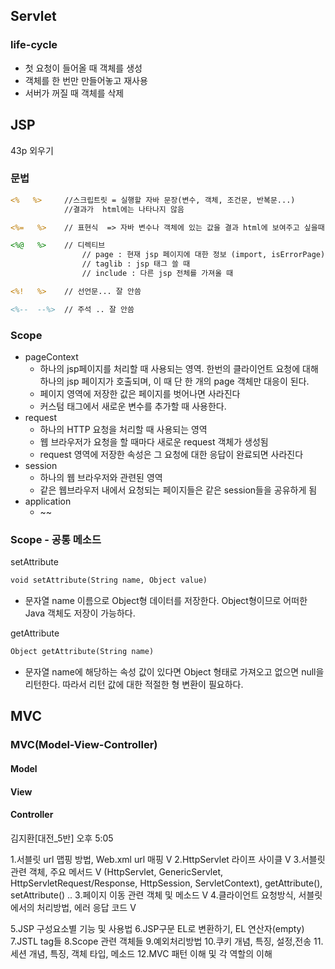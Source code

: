 ## Servlet

### life-cycle
- 첫 요청이 들어올 때 객체를 생성
- 객체를 한 번만 만들어놓고 재사용
- 서버가 꺼질 때 객체를 삭제

## JSP
43p 외우기

### 문법
``` jsp
<%   %>     //스크립트릿 = 실행할 자바 문장(변수, 객체, 조건문, 반복문...)
            //결과가  html에는 나타나지 않음

<%=   %>    // 표현식  => 자바 변수나 객체에 있는 값을 결과 html에 보여주고 싶을때

<%@   %>    // 디렉티브 
                // page : 현재 jsp 페이지에 대한 정보 (import, isErrorPage)
                // taglib : jsp 태그 쓸 때
                // include : 다른 jsp 전체를 가져올 때

<%!   %>    // 선언문... 잘 안씀

<%--  --%>  // 주석 .. 잘 안씀
```
### Scope

- pageContext
  - 하나의 jsp페이지를 처리할 때 사용되는 영역. 한번의 클라이언트 요청에 대해 하나의 jsp 페이지가 호출되며, 이 때 단 한 개의 page 객체만 대응이 된다.
  - 페이지 영역에 저장한 값은 페이지를 벗어나면 사라진다
  - 커스텀 태그에서 새로운 변수를 추가할 때 사용한다.
- request
  - 하나의 HTTP 요청을 처리할 때 사용되는 영역
  - 웹 브라우저가 요청을 할 때마다 새로운 request 객체가 생성됨
  - request 영역에 저장한 속성은 그 요청에 대한 응답이 완료되면 사라진다
- session
  - 하나의 웹 브라우저와 관련된 영역
  - 같은 웹브라우저 내에서 요청되는 페이지들은 같은 session들을 공유하게 됨
- application
  - ~~

### Scope - 공통 메소드

setAttribute
```jsp
void setAttribute(String name, Object value)
```
- 문자열 name 이름으로 Object형 데이터를 저장한다. Object형이므로 어떠한 Java 객체도 저장이 가능하다.

getAttribute
```jsp
Object getAttribute(String name)
```
- 문자열 name에 해당하는 속성 값이 있다면 Object 형태로 가져오고 없으면 null을 리턴한다. 따라서 리턴 값에 대한 적절한 형 변환이 필요하다.
## MVC

### MVC(Model-View-Controller)

#### Model

#### View

#### Controller

	
김지환[대전_5반]
오후 5:05







1.서블릿 url 맵핑 방법, Web.xml url 매핑 V
2.HttpServlet 라이프 사이클 V
3.서블릿 관련 객체, 주요 메서드 V
(HttpServlet, GenericServlet, HttpServletRequest/Response, HttpSession, ServletContext), getAttribute(), setAttribute() ..
3.페이지 이동 관련 객체 및 메소드 V
4.클라이언트 요청방식, 서블릿에서의 처리방법, 에러 응답 코드 V

5.JSP 구성요소별 기능 및 사용법
6.JSP구문 EL로 변환하기, EL 연산자(empty)
7.JSTL tag들
8.Scope 관련 객체들
9.예외처리방법
10.쿠키 개념, 특징, 설정,전송
11.세션 개념, 특징, 객체 타입, 메소드
12.MVC 패턴 이해 및 각 역할의 이해
